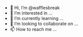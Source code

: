 - 👋 Hi, I’m @wafflesbreak
- 👀 I’m interested in ...
- 🌱 I’m currently learning ...
- 💞️ I’m looking to collaborate on ...
- 📫 How to reach me ...

<!---
wafflesbreak/wafflesbreak is a ✨ special ✨ repository because its `README.md` (this file) appears on your GitHub profile.
You can click the Preview link to take a look at your changes.
--->
